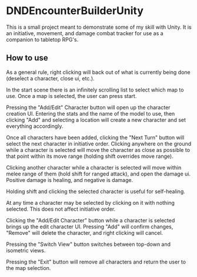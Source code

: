 # DNDEncounterBuilderUnity
This is a small project meant to demonstrate some of my skill with Unity. It is an initiative, movement, and damage combat tracker for use as a companion to tabletop RPG's.

## How to use
As a general rule, right clicking will back out of what is currently being done (deselect a character, close ui, etc.).

In the start scene there is an infinitely scrolling list to select which map to use. Once a map is selected, the user can press start.

Pressing the "Add/Edit" Character button will open up the character creation UI. Entering the stats and the name of the model to use, then clicking "Add" and selecting a location will create a new character and set everything accordingly.

Once all characters have been added, clicking the "Next Turn" button will select the next character in initiative order. 
Clicking anywhere on the ground while a character is selected will move the character as close as possible to that point within its move range (holding shift overrides move range).

Clicking another character while a character is selected will move within melee range of them (hold shift for ranged attack), and open the damage ui.
Positive damage is healing, and negative is damage.

Holding shift and clicking the selected character is useful for self-healing.

At any time a character may be selected by clicking on it with nothing selected. This does not affect initiative order.

Clicking the "Add/Edit Character" button while a character is selected brings up the edit character UI. Pressing "Add" will confirm changes, "Remove" will delete the character, and right clicking will cancel.

Pressing the "Switch View" button switches between top-down and isometric views.

Pressing the "Exit" button will remove all characters and return the user to the map selection.
